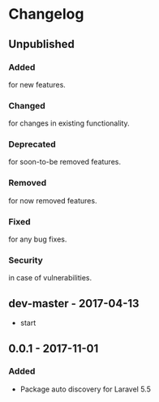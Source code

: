 # Changelog

## Unpublished

### Added 
for new features.

### Changed 
for changes in existing functionality.

### Deprecated 
for soon-to-be removed features.

### Removed 
for now removed features.
 
### Fixed
for any bug fixes.

### Security 
in case of vulnerabilities.

## dev-master - 2017-04-13
- start

## 0.0.1 - 2017-11-01

### Added
- Package auto discovery for Laravel 5.5


